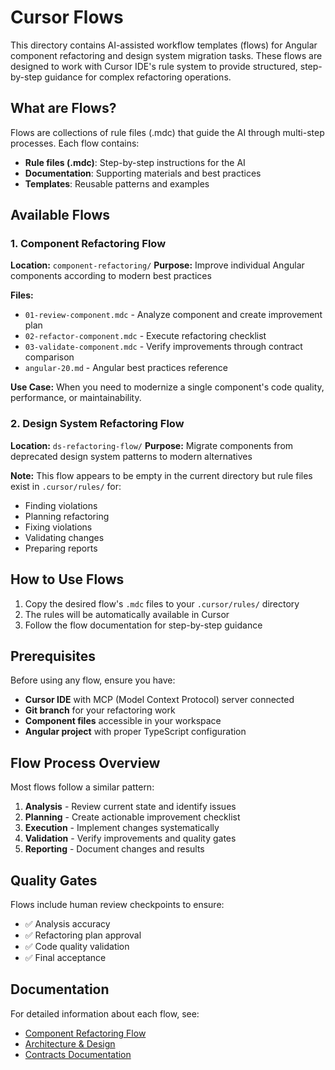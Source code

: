 # Cursor Flows

This directory contains AI-assisted workflow templates (flows) for Angular component refactoring and design system migration tasks. These flows are designed to work with Cursor IDE's rule system to provide structured, step-by-step guidance for complex refactoring operations.

## What are Flows?

Flows are collections of rule files (.mdc) that guide the AI through multi-step processes. Each flow contains:
- **Rule files (.mdc)**: Step-by-step instructions for the AI
- **Documentation**: Supporting materials and best practices
- **Templates**: Reusable patterns and examples

## Available Flows

### 1. Component Refactoring Flow
**Location:** `component-refactoring/`
**Purpose:** Improve individual Angular components according to modern best practices

**Files:**
- `01-review-component.mdc` - Analyze component and create improvement plan
- `02-refactor-component.mdc` - Execute refactoring checklist
- `03-validate-component.mdc` - Verify improvements through contract comparison
- `angular-20.md` - Angular best practices reference

**Use Case:** When you need to modernize a single component's code quality, performance, or maintainability.

### 2. Design System Refactoring Flow
**Location:** `ds-refactoring-flow/`
**Purpose:** Migrate components from deprecated design system patterns to modern alternatives

**Note:** This flow appears to be empty in the current directory but rule files exist in `.cursor/rules/` for:
- Finding violations
- Planning refactoring
- Fixing violations
- Validating changes
- Preparing reports

## How to Use Flows

1. Copy the desired flow's `.mdc` files to your `.cursor/rules/` directory
2. The rules will be automatically available in Cursor
3. Follow the flow documentation for step-by-step guidance

## Prerequisites

Before using any flow, ensure you have:
- **Cursor IDE** with MCP (Model Context Protocol) server connected
- **Git branch** for your refactoring work
- **Component files** accessible in your workspace
- **Angular project** with proper TypeScript configuration

## Flow Process Overview

Most flows follow a similar pattern:
1. **Analysis** - Review current state and identify issues
2. **Planning** - Create actionable improvement checklist
3. **Execution** - Implement changes systematically
4. **Validation** - Verify improvements and quality gates
5. **Reporting** - Document changes and results

## Quality Gates

Flows include human review checkpoints to ensure:
- ✅ Analysis accuracy
- ✅ Refactoring plan approval
- ✅ Code quality validation
- ✅ Final acceptance

## Documentation

For detailed information about each flow, see:
- [Component Refactoring Flow](../../docs/component-refactoring-flow.md)
- [Architecture & Design](../../docs/architecture-internal-design.md)
- [Contracts Documentation](../../docs/contracts.md)